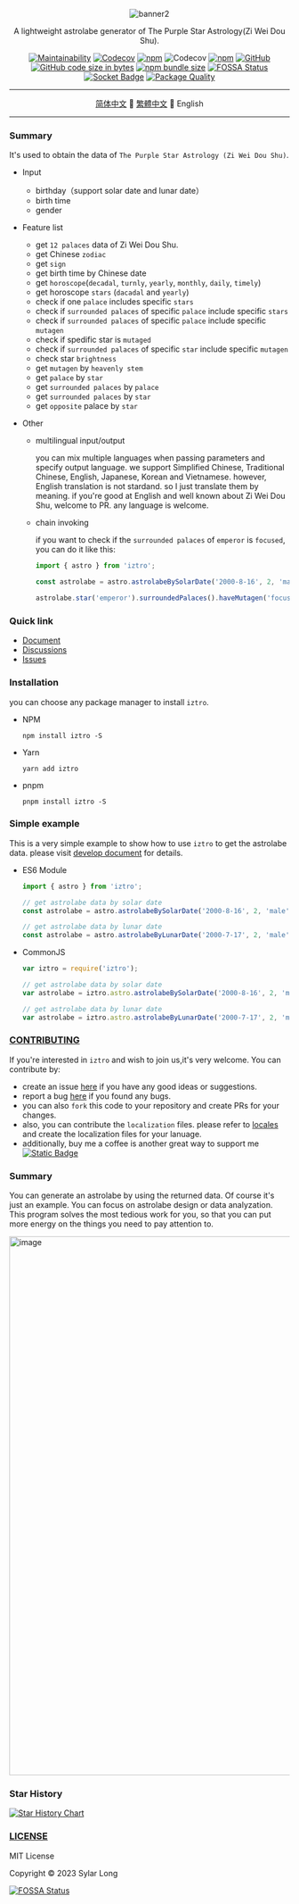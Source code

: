 <div align="center">

![banner2](https://github.com/SylarLong/iztro/assets/6510425/e8457a88-e52e-435e-8f93-e3f375486d70)

A lightweight astrolabe generator of The Purple Star Astrology(Zi Wei Dou Shu).

</div>

<div align="center">

[![Maintainability](https://api.codeclimate.com/v1/badges/b57f0e6e2e8875ce39ae/maintainability)](https://codeclimate.com/github/SylarLong/iztro/maintainability) 
[![Codecov](https://github.com/SylarLong/iztro/actions/workflows/Codecov.yaml/badge.svg)](https://github.com/SylarLong/iztro/actions/workflows/Codecov.yaml) 
[![npm](https://img.shields.io/npm/v/iztro?logo=npm&logoColor=%23CB3837)](https://www.npmjs.com/package/iztro) 
![Codecov](https://img.shields.io/codecov/c/github/SylarLong/iztro?logo=codecov&logoColor=%23F01F7A) 
[![npm](https://img.shields.io/npm/dw/iztro?logo=npm&logoColor=%23CB3837)](https://www.npmjs.com/package/iztro) 
[![GitHub](https://img.shields.io/github/license/sylarlong/iztro)](https://www.npmjs.com/package/iztro) 
[![GitHub code size in bytes](https://img.shields.io/github/languages/code-size/SylarLong/iztro)](https://www.npmjs.com/package/iztro) 
[![npm bundle size](https://img.shields.io/bundlephobia/min/%40sylarlong%2Fastro)](https://www.npmjs.com/package/iztro) 
[![FOSSA Status](https://app.fossa.com/api/projects/git%2Bgithub.com%2FSylarLong%2Fiztro.svg?type=shield)](https://app.fossa.com/projects/git%2Bgithub.com%2FSylarLong%2Fiztro?ref=badge_shield) 
[![Socket Badge](https://socket.dev/api/badge/npm/package/iztro)](https://socket.dev/npm/package/iztro) 
[![Package Quality](https://packagequality.com/shield/iztro.svg)](https://packagequality.com/#?package=iztro) 

</div>

---

<div align="center">

[简体中文](./README.md) 🔸 [繁體中文](./README-zh_TW.md) 🔸 English

</div>

---

### Summary

It's used to obtain the data of `The Purple Star Astrology (Zi Wei Dou Shu)`.

- Input

  - birthday（support solar date and lunar date）
  - birth time
  - gender

- Feature list

  - get `12 palaces` data of Zi Wei Dou Shu.
  - get Chinese `zodiac`
  - get `sign`
  - get birth time by Chinese date
  - get `horoscope`(`decadal`, `turnly`, `yearly`, `monthly`, `daily`, `timely`)
  - get horoscope `stars` (`dacadal` and `yearly`)
  - check if one `palace` includes specific `stars`
  - check if `surrounded palaces` of specific `palace` include specific `stars`
  - check if `surrounded palaces` of specific `palace` include specific `mutagen`
  - check if spedific star is `mutaged`
  - check if `surrounded palaces` of specific `star` include specific `mutagen`
  - check star `brightness`
  - get `mutagen` by `heavenly stem`
  - get `palace` by `star`
  - get `surrounded palaces` by `palace`
  - get `surrounded palaces` by `star`
  - get `opposite` palace by `star`

- Other

  - multilingual input/output

    you can mix multiple languages when passing parameters and specify output language. we support Simplified Chinese, Traditional Chinese, English, Japanese, Korean and Vietnamese. however, English translation is not stardand. so I just translate them by meaning. if you're good at English and well known about Zi Wei Dou Shu, welcome to PR. any language is welcome.

  - chain invoking

    if you want to check if the `surrounded palaces` of  `emperor` is `focused`, you can do it like this:

    ```ts
    import { astro } from 'iztro';

    const astrolabe = astro.astrolabeBySolarDate('2000-8-16', 2, 'male', true, 'en-US');

    astrolabe.star('emperor').surroundedPalaces().haveMutagen('focused');
    ```

### Quick link

- [Document](https://docs.iztro.com)
- [Discussions](https://github.com/SylarLong/iztro/discussions)
- [Issues](https://github.com/SylarLong/iztro/issues)

### Installation

you can choose any package manager to install `iztro`.

- NPM

  ```
  npm install iztro -S
  ```

- Yarn

  ```
  yarn add iztro
  ```

- pnpm

  ```
  pnpm install iztro -S
  ```

### Simple example

This is a very simple example to show how to use `iztro` to get the astrolabe data. please visit [develop document](https://docs.iztro.com) for details.

- ES6 Module

  ```ts
  import { astro } from 'iztro';

  // get astrolabe data by solar date
  const astrolabe = astro.astrolabeBySolarDate('2000-8-16', 2, 'male', true, 'en-US');

  // get astrolabe data by lunar date
  const astrolabe = astro.astrolabeByLunarDate('2000-7-17', 2, 'male', false, true, 'en-US');
  ```

- CommonJS

  ```ts
  var iztro = require('iztro');

  // get astrolabe data by solar date
  var astrolabe = iztro.astro.astrolabeBySolarDate('2000-8-16', 2, 'male', true, 'en-US');

  // get astrolabe data by lunar date
  var astrolabe = iztro.astro.astrolabeByLunarDate('2000-7-17', 2, 'male', false, true, 'en-US');
  ```

### [CONTRIBUTING](https://github.com/SylarLong/iztro/blob/main/CONTRIBUTING.md)

If you're interested in `iztro` and wish to join us,it's very welcome. You can contribute by:

- create an issue [here](https://github.com/SylarLong/iztro/issues/new?assignees=SylarLong&labels=%E5%8A%9F%E8%83%BD%EF%BD%9Cfeature&projects=&template=new-feature.md&title=%7B%E6%A0%87%E9%A2%98%7D%EF%BD%9C%7Btitle%7D) if you have any good ideas or suggestions.
- report a bug [here](https://github.com/SylarLong/iztro/issues/new?assignees=SylarLong&labels=%E6%BC%8F%E6%B4%9E%EF%BD%9Cbug&projects=&template=bug-report.md&title=%7Bversion%7D%3A%7Bfunction%7D-) if you found any bugs.
- you can also `fork` this code to your repository and create PRs for your changes.
- also, you can contribute the `localization` files. please refer to [locales](https://github.com/SylarLong/iztro/tree/main/src/i18n/locales) and create the localization files for your lanuage.
- additionally, buy me a coffee is another great way to support me [![Static Badge](https://img.shields.io/badge/PaypalMe-8A2BE2?logo=paypal&link=https%3A%2F%2Fwww.paypal.com%2Fsylarlong)
  ](https://PayPal.Me/sylarlong)

### Summary

You can generate an astrolabe by using the returned data. Of course it's just an example. You can focus on astrolabe design or data analyzation. This program solves the most tedious work for you, so that you can put more energy on the things you need to pay attention to.

<img width="966" alt="image" src="https://github.com/SylarLong/react-iztro/assets/6510425/f4335997-fdd8-42e2-bb1a-600942f9b0ba">

### Star History

<a href="https://star-history.com/#sylarlong/iztro&Date">
  <picture>
    <source media="(prefers-color-scheme: dark)" srcset="https://api.star-history.com/svg?repos=sylarlong/iztro&type=Date&theme=dark" />
    <source media="(prefers-color-scheme: light)" srcset="https://api.star-history.com/svg?repos=sylarlong/iztro&type=Date" />
    <img alt="Star History Chart" src="https://api.star-history.com/svg?repos=sylarlong/iztro&type=Date" />
  </picture>
</a>

### [LICENSE](https://github.com/SylarLong/iztro/blob/main/LICENSE)

MIT License

Copyright &copy; 2023 Sylar Long

[![FOSSA Status](https://app.fossa.com/api/projects/git%2Bgithub.com%2FSylarLong%2Fiztro.svg?type=large)](https://app.fossa.com/projects/git%2Bgithub.com%2FSylarLong%2Fiztro?ref=badge_large)
